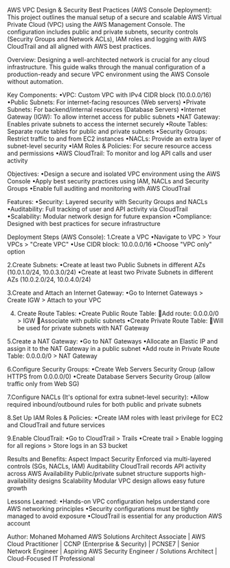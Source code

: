AWS VPC Design & Security Best Practices (AWS Console Deployment):
This project outlines the manual setup of a secure and scalable AWS Virtual Private Cloud (VPC) using the AWS Management Console. The configuration includes public and private subnets, security controls (Security Groups and Network ACLs), IAM roles and logging with AWS CloudTrail and all aligned with AWS best practices.

Overview:
Designing a well-architected network is crucial for any cloud infrastructure. This guide walks through the manual configuration of a production-ready and secure VPC environment using the AWS Console without automation.
 
Key Components:
•VPC: Custom VPC with IPv4 CIDR block (10.0.0.0/16)
•Public Subnets: For internet-facing resources (Web servers)
•Private Subnets: For backend/internal resources (Database Servers)
•Internet Gateway (IGW): To allow internet access for public subnets
•NAT Gateway: Enables private subnets to access the internet securely
•Route Tables: Separate route tables for public and private subnets
•Security Groups: Restrict traffic to and from EC2 instances
•NACLs: Provide an extra layer of subnet-level security
•IAM Roles & Policies: For secure resource access and permissions
•AWS CloudTrail: To monitor and log API calls and user activity

Objectives:
•Design a secure and isolated VPC environment using the AWS Console
•Apply best security practices using IAM, NACLs and Security Groups
•Enable full auditing and monitoring with AWS CloudTrail

Features:
•Security: Layered security with Security Groups and NACLs
•Auditability: Full tracking of user and API activity via CloudTrail
•Scalability: Modular network design for future expansion
•Compliance: Designed with best practices for secure infrastructure

Deployment Steps (AWS Console):
1.Create a VPC
•Navigate to VPC > Your VPCs > "Create VPC"
•Use CIDR block: 10.0.0.0/16
•Choose "VPC only" option

2.Create Subnets:
•Create at least two Public Subnets in different AZs (10.0.1.0/24, 10.0.3.0/24)
•Create at least two Private Subnets in different AZs (10.0.2.0/24, 10.0.4.0/24)

3.Create and Attach an Internet Gateway:
•Go to Internet Gateways > Create IGW > Attach to your VPC

4. Create Route Tables:
•Create Public Route Table:
Add route: 0.0.0.0/0 > IGW
Associate with public subnets
•Create Private Route Table:
Will be used for private subnets with NAT Gateway

5.Create a NAT Gateway:
•Go to NAT Gateways
•Allocate an Elastic IP and assign it to the NAT Gateway in a public subnet
•Add route in Private Route Table: 0.0.0.0/0 > NAT Gateway

6.Configure Security Groups:
•Create Web Servers Security Group (allow HTTPS from 0.0.0.0/0)
•Create Database Servers Security Group (allow traffic only from Web SG)

7.Configure NACLs (It's optional for extra subnet-level security):
•Allow required inbound/outbound rules for both public and private subnets

8.Set Up IAM Roles & Policies:
•Create IAM roles with least privilege for EC2 and CloudTrail and future services

9.Enable CloudTrail:
•Go to CloudTrail > Trails
•Create trail > Enable logging for all regions > Store logs in an S3 bucket

Results and Benefits:
Aspect	Impact
Security	Enforced via multi-layered controls (SGs, NACLs, IAM)
Auditability	CloudTrail records API activity across AWS
Availability	Public/private subnet structure supports high-availability designs
Scalability	Modular VPC design allows easy future growth

Lessons Learned:
•Hands-on VPC configuration helps understand core AWS networking principles
•Security configurations must be tightly managed to avoid exposure
•CloudTrail is essential for any production AWS account

Author:
Mohaned Mohamed
AWS Solutions Architect Associate | AWS Cloud Practitioner | CCNP (Enterprise & Security) | PCNSE7 | Senior Network Engineer | Aspiring AWS Security Engineer / Solutions Architect | Cloud-Focused IT Professional
